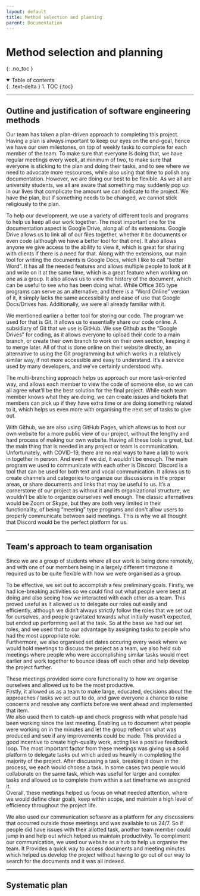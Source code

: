```yaml
---
layout: default
title: Method selection and planning
parent: Documentation
---
```


# Method selection and planning
{: .no_toc }

<details open markdown="block">
  <summary>
    Table of contents
  </summary>
  {: .text-delta }
1. TOC
{:toc}
</details>

---

## Outline and justification of software engineering methods

Our team has taken a plan-driven approach to completing this project. Having a plan is always important to keep our eyes on the end-goal, hence we have our own milestones, on top of weekly tasks to complete for each member of the team. To make sure that everyone is doing that, we have regular meetings every week, at minimum of two, to make sure that everyone is sticking to the plan and doing their tasks, and to see where we need to advocate more ressources, while also using that time to polish any documentation. However, we are doing our best to be flexible. As we all are university students, we all are aware that something may suddenly pop up in our lives that complicate the amount we can dedicate to the project. We have the plan, but if something needs to be changed, we cannot stick religiously to the plan.

To help our development, we use a variety of different tools and programs to help us keep all our work together. The most important one for the documentation aspect is Google Drive, along all of its extensions. Google Drive allows us to link all of our files together, whether it be documents or even code (although we have a better tool for that one). It also allows anyone we give access to the ability to view it, which is great for sharing with clients if there is a need for that. Along with the extensions, our main tool for writing the documents is Google Docs, which I like to call “better Word”. It has all the needed features and allows multiple people to look at it and write on it at the same time, which is a great feature when working on one as a group. It also allows us to view the history of the document, which can be useful to see who has been doing what. While Office 365 type programs can serve as an alternative, and there is a “Word Online” version of it, it simply lacks the same accessibility and ease of use that Google Docs/Drives has. Additionally, we were all already familiar with it.

We mentioned earlier a better tool for storing our code. The program we used for that is Git. It allows us to essentially share our code online. A subsidiary of Git that we use is GitHub. We use Github as the “Google Drives” for coding, as it allows everyone to upload their code to a main branch, or create their own branch to work on their own section, keeping it to merge later. All of that is done online on their website directly, an alternative to using the Git programming but which works in a relatively similar way, if not more accessible and easy to understand. It’s a service used by many developers, and we’ve certainly understood why.

The multi-branching approach helps us approach our more task-oriented way, and allows each member to view the code of someone else, so we can all agree what’ll be the best solution for the final project. While each team member knows what they are doing, we can create issues and tickets that members can pick up if they have extra time or are doing something related to it, which helps us even more with organising the next set of tasks to give out.

With Github, we are also using GitHub Pages, which allows us to host our own website for a more public view of our project, without the lengthy and hard process of making our own website. 
Having all these tools is great, but the main thing that is needed in any project or team is communication. Unfortunately, with COVID-19, there are no real ways to have a lab to work in together in person. And even if we did, it wouldn’t be enough. The main program we used to communicate with each other is Discord. Discord is a tool that can be used for both text and vocal communication. It allows us to create channels and categories to organize our discussions in the proper areas, or share documents and links that may be useful to us. It’s a cornerstone of our project as without it and its organizational structure, we wouldn’t be able to organize ourselves well enough. The classic alternatives would be Zoom or Skype, but they are both very limited in their functionality, of being “meeting” type programs and don't allow users to properly communicate between said meetings. This is why we all thought that Discord would be the perfect platform for us.

---

## Team's approach to team organisation

Since we are a group of students where all our work is being done remotely, and with one of our members being in a largely different timezone it required us to be quite flexible with how we were organised as a group.

To be effective, we set out to accomplish a few preliminary goals. Firstly, we had ice-breaking activities so we could find out what people were best at doing and also seeing how we interacted with each other as a team. This proved useful as it allowed us to delegate our roles out easily and efficiently, although we didn’t always strictly follow the roles that we set out for ourselves, and people gravitated towards what initially wasn’t expected, but ended up performing well at the task. So at the base we had our set roles, and we used that to our advantage by assigning tasks to people who had the most appropriate role.  
Furthermore, we also organised set dates occuring every week where we would hold meetings to discuss the project as a team, we also held sub meetings where people who were accomplishing similar tasks would meet earlier and work together to bounce ideas off each other and help develop the project further.

These meetings provided some core functionality to how we organise ourselves and allowed us to be the most productive.  
Firstly, it allowed us as a team to make large, educated, decisions about the approaches / tasks we set out to do, and gave everyone a chance to raise concerns and resolve any conflicts before we went ahead and implemented that item.  
We also used them to catch-up and check progress with what people had been working since the last meeting. Enabling us to document what people were working on in the minutes and let the group reflect on what was produced and see if any improvements could be made. This provided a good incentive to create high-quality work, acting like a positive feedback loop.
The most important factor from these meetings was giving us a solid platform to delegate tasks out which aided us heavily in completing the majority of the project. After discussing a task, breaking it down in the process, we each would choose a task. In some cases two people would collaborate on the same task, which was useful for larger and complex tasks and allowed us to complete them within a set timeframe we assigned it.  
Overall, these meetings helped us focus on what needed attention, where we would define clear goals, keep within scope, and maintain a high level of efficiency throughout the project life.

We also used our communication software as a platform for any discussions that occurred outside those meetings and was available to us 24/7. So if people did have issues with their allotted task, another  team member could jump in and help out which helped us maintain productivity.
To compliment our communication, we used our website as a hub to help us organise the team. It Provides a quick way to access documents and meeting minutes which helped us develop the project without having to go out of our way to search for the documents and it was all indexed.

---

## Systematic plan